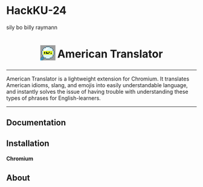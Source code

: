 # HackKU-24
sily bo billy raymann

<h1 align="center">
<sub>
<img src="https://github.com/RaymannS/HackKU-24/blob/main/American Translator/icon128.png" height="40" width="40">
</sub>
American Translator
</h1>

***

American Translator is a lightweight extension for Chromium. It translates American idioms, slang, and emojis into easily understandable language, and instantly solves the issue of having trouble with understanding these types of phrases for English-learners. 

***

## Documentation

## Installation

#### Chromium

## About
